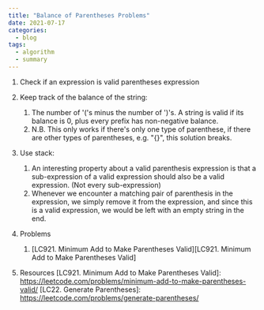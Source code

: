 ```yaml
---
title: "Balance of Parentheses Problems"
date: 2021-07-17
categories:
  - blog
tags:
  - algorithm
  - summary
---
```


1. Check if an expression is valid parentheses expression
  1. Keep track of the balance of the string: 
      1. The number of '('s minus the number of ')'s. A string is valid if its balance is 0, plus every prefix has non-negative balance. 
      2. N.B. This only works if there's only one type of parenthese, if there are other types of parentheses, e.g. "{}", this solution breaks.
  2. Use stack:
      1. An interesting property about a valid parenthesis expression is that a sub-expression of a valid expression should also be a valid expression. (Not every sub-expression)
      2. Whenever we encounter a matching pair of parenthesis in the expression, we simply remove it from the expression, and since this is a valid expression, we would be left with an empty string in the end.



4. Problems
    1. [LC921. Minimum Add to Make Parentheses Valid][LC921. Minimum Add to Make Parentheses Valid]
    
5. Resources
[LC921. Minimum Add to Make Parentheses Valid]: https://leetcode.com/problems/minimum-add-to-make-parentheses-valid/
[LC22. Generate Parentheses]: https://leetcode.com/problems/generate-parentheses/





